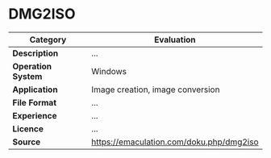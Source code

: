 # DMG2ISO

| Category | Evaluation |
| --- | --- |
| **Description**  | ... |
| **Operation System**  | Windows  |
| **Application**  | Image creation, image conversion |
| **File Format** | ... |
| **Experience** | ... |
| **Licence** | ... |
| **Source** | https://emaculation.com/doku.php/dmg2iso |
